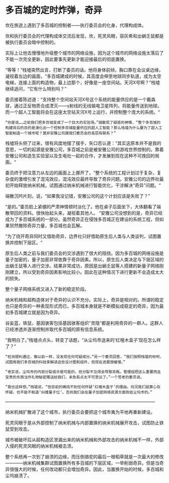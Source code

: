 # 多百城的定时炸弹，奇异

坎在旅途上遇到了多百城的控制者——执行委员会的化身，代理构成体。

坎和执行委员会的代理构成体交流后发现，坎，死灵风眼，容灰希和出蜗壬鼠都是被执行委员会暗中控制的。

实际上让他去慢慢地升级整个城市的网络设施，因为这个城市的网络设施太落后了不能一次完全更新，因此要事先更新才能迎接最后的彻底置换。‌

“等等！”栈墟突然出言，打断了委员的话。他将身体前倾，胸口靠在会议桌边缘，凝视着左边的画面，“多百城建成的时候，其高度会伸至地球同步轨道，成为太空电梯，连接上面的构造物，最上边那个，好像是一座空间站。天河X号啊？”栈墟继续追问，“它有什么特别吗？”

委员接着陈述道：“支持整个空间站天河X号这个系统的能量供应的是一个戴森球，通过正反物质合成湮灭——γ射线的无线输电卫星阵列，将能量传送到地球。而一个超人工智能将会在这座太空站天河X号上运行，并控制整个庞大的系统。“  


    “你是说……之前我们把多百城变成了一个巨大的实验场。”端散现了疑惑的神情，“整个多百城的构建背后的目的是演化出一个控制多百城能量供应的超人工智能？那么栈墟为什么要为了超人工智能制造一个城市呢？莫非安雅公司跟我们委员会的高层有联系？”

栈墟将头侧了过来，很有风度地摆了摆手，矢口否认道：“其实这原本并不是我的意思，一切的起源是安雅公司，多百城之前是被安雅公司的游戏世界控制的。靠着安雅公司和造生实验室以及生电社一起的合作，才发展到现在这种不可挽回的局面。“

委员终于把注意力从左边的画面上上挪开了，“整个系统的工程计划过于复杂，复杂度的激增引发了混沌效应，混沌效应最终导致了奇异问题。安雅公司的边界社最初开始释放纳米机械，试图通过纳米机械进行智能优化，干涉解决“奇异”问题。“

端散沉吟片刻，说，“如果我没记错，安雅公司的这个计划应该是失败了？”

“是的。”委员脸上紧绷的严肃神情顿时淡化了。他在桌子后面坐下，大体翻看了端散带回的资料。很快抬起头来，凝视着其他人。 “安雅公司没想到的是，奇异已经成为了多百城系统的一部分。虽然奇异正在侵蚀多百城正在建设的系统工程，但如果贸然撤除奇异力量，多百城也会瓦解。

“为了绕开奇异同时又借助奇异，边界社只好借助原生后人类与人类谈判，试图置换并控制下层区。“

原生后人类之前与我们委员会的交涉遇到了很大的阻挠。因为多百城的网络设施是量子加密的，量子加密非常依靠于奇异因素。所以，原生后人类决定与下层区域的出蜗壬鼠等人进行交涉。结果非常成功，原因是出蜗壬鼠等人搭建的新量子网络刚刚建立，所以受到奇异因素影响比较小。因此在这种情况下进行更新不会造成太大的损失。

整个量子网络系统又进入了新的稳定阶段。

纳米机械和超构造体对于奇异的认识不充分。实际上，奇异是相对的。所谓的稳定也只是奇异的一种表现形式而已，多百城本身就是不断模拟成稳定的奇异，因为最初多百城建立就是因为奇异。‌

谷妄蓝，铁鼠，基因骇客包括基因骇客组织“灵隐”都是利用奇异的一群人。这群人已经渗透并逐渐控制并取代多百城的原有信息系统。  


“我明白了。”栈墟点点头，转变了话题，“从尘坞市送来的‘红檀木盒子’现在怎么样了？”

    “检测顺利通过，像以前一样，没发现任何可疑成分。”另一个委员回答，“我们按照栈墟的吩咐，试图用我们多百城的科技来解读这些设计图和组件，但现在进展很缓慢。”

    “老实说，尘坞市的内部分裂或许是可能的，但分裂不见得会导致背叛。管理组把这么重要而且宝贵的东西当作礼物秘密赠送给我们，未免有点太不可思议了。”一个苍老的委员说。

    “我也这样想。”栈墟说，“但目前的确找不到任何怀疑‘红檀木盒子’的理由。何况我们就算心存怀疑，也不能不制造‘纠缠量子位’。否则我们会在量子加密网络资源方面败给尘坞市的。”

——————————————————————————————————

纳米机械扩散进了这个城市，执行委员会要把这个城市夷为平地再重新建设。

‌死灵风眼于是从外部控制了纳米机械与内部置换的纳米机械展开攻击，试图防止铁鼠受到攻击。‌

城市被破坏后从超构造区泄漏出来的纳米机械和外部攻击的纳米机械不一样，外部入侵的死灵风眼的纳米机械被击溃。

整个系统再一次到了崩溃的边缘，而压倒骆驼的最后一根稻草就是一次最大的修改————纳米机械集群试图置换所有多百城的下层区域，一举削弱奇异。但是当奇异很强大的时候，任何改动都只会增加奇异。因此，当置换开始的时候，多百城和尘坞崩溃了。

